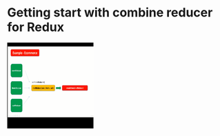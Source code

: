 # Getting start with combine reducer for Redux

<img src='Image\combine-Reducer.PNG' width='200px' height='200px'>
